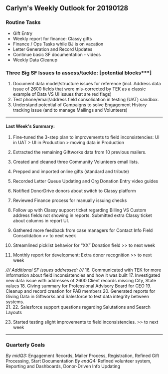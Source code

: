## Carlyn's Weekly Outlook for 20190128
### Routine Tasks
* Gift Entry
* Weekly report for finance: Classy gifts
* Finance / Ops Tasks while BJ is on vacation
* Letter Generation and Record Updates
* Continue basic SF documentation - videos
* Weekly Data Cleanup

### Three Big SF Issues to assess/tackle: [potential blocks***]
1. Document data model/structure issues for reference (incl. Address data issue of 2600 fields that were mis-corrected by TEK as a classic example of Data VS UI issues that are red flags)
2. Test phone/email/address field consolidation in testing (UAT) sandbox.
3. Understand potential of Campaigns to solve Engagement History tracking issue (and to manage Mailings and Volunteers)

- - - -
#### Last Week's Summary:
1. Fine-tuned the 3-step plan to improvements to field inconsistencies: UI in UAT > UI in Production > moving data in Production
2. Extracted the remaining Giftworks data from 10 previous mailers.  
3. Created and cleaned three Community Volunteers email lists.
5. Prepped and imported online gifts (standard and tribute)
6. Recorded Letter Queue Updating and Org Donation Entry video guides
7. Notified DonorDrive donors about switch to Classy platform
8. Reviewed Finance process for manually issuing checks
9. Follow up with Classy support ticket regarding Billing VS Custom address fields not showing in reports.  Submitted extra Classy ticket about columns in report UI.  


13. Gathered more feedback from case managers for Contact Info Field Consolidation >> to next week
14. Streamlined picklist behavior for “XX” Donation field >> to next week
15. Monthly report for development: Extra donor recognition >> to next week


*/// Additional SF issues addressed: ///*
16. Communicated with TEK for more information about field inconsistencies and how it was built
17. Investigated new data issue with addresses of 2600 Client records missing City, State values
18. Giving summary for Professional Advisory Board for CEO
19. Cleanup and record creation for PAB members
20. Generated reports for Giving Data in Giftworks and Salesforce to test data integrity between systems.  
21. 
22. Salesforce support questions regarding Salutations and Search Layouts

23. Started testing slight improvements to field inconsistencies. >> to next week


- - - -
### Quarterly Goals
*By midQ3:* Engagement Records, Mailer Process, Registration, Refined Gift Processing, Start Documentation
*By endQ4:* Refined volunteer system, Reporting and Dashboards, Donor-Driven Info Updating
<!--stackedit_data:
eyJoaXN0b3J5IjpbNTU3NjIxNzQ5LDIxMDMxMDMwOTAsMTAxNT
cwNTA0MywtMTc2MzUzNDU0NSwtMTEwNjM0NTc4LC0zNzc1MjU3
NzhdfQ==
-->